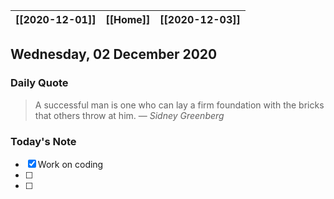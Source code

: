 | [[2020-12-01]] | [[Home]] | [[2020-12-03]] |
| :-: | :-: | :-: |

## Wednesday, 02 December 2020

### Daily Quote
> A successful man is one who can lay a firm foundation with the bricks that others throw at him.
> &mdash; <cite>Sidney Greenberg</cite>

### Today's Note

- [x] Work on coding 
- [ ] 
- [ ] 